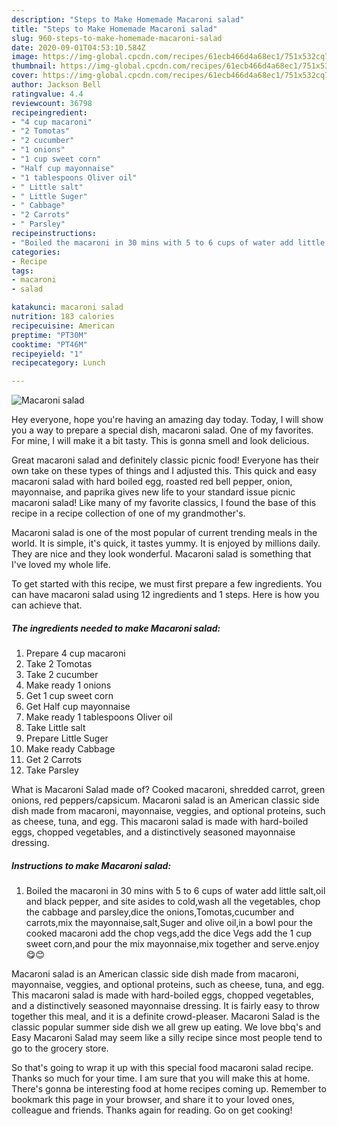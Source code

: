 ```yaml
---
description: "Steps to Make Homemade Macaroni salad"
title: "Steps to Make Homemade Macaroni salad"
slug: 960-steps-to-make-homemade-macaroni-salad
date: 2020-09-01T04:53:10.584Z
image: https://img-global.cpcdn.com/recipes/61ecb466d4a68ec1/751x532cq70/macaroni-salad-recipe-main-photo.jpg
thumbnail: https://img-global.cpcdn.com/recipes/61ecb466d4a68ec1/751x532cq70/macaroni-salad-recipe-main-photo.jpg
cover: https://img-global.cpcdn.com/recipes/61ecb466d4a68ec1/751x532cq70/macaroni-salad-recipe-main-photo.jpg
author: Jackson Bell
ratingvalue: 4.4
reviewcount: 36798
recipeingredient:
- "4 cup macaroni"
- "2 Tomotas"
- "2 cucumber"
- "1 onions"
- "1 cup sweet corn"
- "Half cup mayonnaise"
- "1 tablespoons Oliver oil"
- " Little salt"
- " Little Suger"
- " Cabbage"
- "2 Carrots"
- " Parsley"
recipeinstructions:
- "Boiled the macaroni in 30 mins with 5 to 6 cups of water add little salt,oil and black pepper, and site asides to cold,wash all the vegetables, chop the cabbage and parsley,dice the onions,Tomotas,cucumber and carrots,mix the mayonnaise,salt,Suger and olive oil,in a bowl pour the cooked macaroni add the chop vegs,add the dice Vegs add the 1 cup sweet corn,and pour the mix mayonnaise,mix together and serve.enjoy😋😊"
categories:
- Recipe
tags:
- macaroni
- salad

katakunci: macaroni salad 
nutrition: 183 calories
recipecuisine: American
preptime: "PT30M"
cooktime: "PT46M"
recipeyield: "1"
recipecategory: Lunch

---
```



![Macaroni salad](https://img-global.cpcdn.com/recipes/61ecb466d4a68ec1/751x532cq70/macaroni-salad-recipe-main-photo.jpg)

Hey everyone, hope you're having an amazing day today. Today, I will show you a way to prepare a special dish, macaroni salad. One of my favorites. For mine, I will make it a bit tasty. This is gonna smell and look delicious.

Great macaroni salad and definitely classic picnic food! Everyone has their own take on these types of things and I adjusted this. This quick and easy macaroni salad with hard boiled egg, roasted red bell pepper, onion, mayonnaise, and paprika gives new life to your standard issue picnic macaroni salad! Like many of my favorite classics, I found the base of this recipe in a recipe collection of one of my grandmother&#39;s.

Macaroni salad is one of the most popular of current trending meals in the world. It is simple, it's quick, it tastes yummy. It is enjoyed by millions daily. They are nice and they look wonderful. Macaroni salad is something that I've loved my whole life.


To get started with this recipe, we must first prepare a few ingredients. You can have macaroni salad using 12 ingredients and 1 steps. Here is how you can achieve that.

<!--inarticleads1-->

##### The ingredients needed to make Macaroni salad:

1. Prepare 4 cup macaroni
1. Take 2 Tomotas
1. Take 2 cucumber
1. Make ready 1 onions
1. Get 1 cup sweet corn
1. Get Half cup mayonnaise
1. Make ready 1 tablespoons Oliver oil
1. Take  Little salt
1. Prepare  Little Suger
1. Make ready  Cabbage
1. Get 2 Carrots
1. Take  Parsley


What is Macaroni Salad made of? Cooked macaroni, shredded carrot, green onions, red peppers/capsicum. Macaroni salad is an American classic side dish made from macaroni, mayonnaise, veggies, and optional proteins, such as cheese, tuna, and egg. This macaroni salad is made with hard-boiled eggs, chopped vegetables, and a distinctively seasoned mayonnaise dressing. 

<!--inarticleads2-->

##### Instructions to make Macaroni salad:

1. Boiled the macaroni in 30 mins with 5 to 6 cups of water add little salt,oil and black pepper, and site asides to cold,wash all the vegetables, chop the cabbage and parsley,dice the onions,Tomotas,cucumber and carrots,mix the mayonnaise,salt,Suger and olive oil,in a bowl pour the cooked macaroni add the chop vegs,add the dice Vegs add the 1 cup sweet corn,and pour the mix mayonnaise,mix together and serve.enjoy😋😊


Macaroni salad is an American classic side dish made from macaroni, mayonnaise, veggies, and optional proteins, such as cheese, tuna, and egg. This macaroni salad is made with hard-boiled eggs, chopped vegetables, and a distinctively seasoned mayonnaise dressing. It is fairly easy to throw together this meal, and it is a definite crowd-pleaser. Macaroni Salad is the classic popular summer side dish we all grew up eating. We love bbq&#39;s and Easy Macaroni Salad may seem like a silly recipe since most people tend to go to the grocery store. 

So that's going to wrap it up with this special food macaroni salad recipe. Thanks so much for your time. I am sure that you will make this at home. There's gonna be interesting food at home recipes coming up. Remember to bookmark this page in your browser, and share it to your loved ones, colleague and friends. Thanks again for reading. Go on get cooking!
